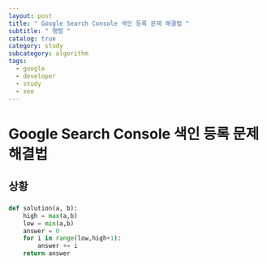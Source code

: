 ```yaml
---
layout: post
title: " Google Search Console 색인 등록 문제 해결법 "
subtitle: " 행렬 "
catalog: true
category: study
subcategory: algorithm
tags:
  - google
  - developer
  - study
  - seo
---
```


# Google Search Console 색인 등록 문제 해결법

## 상황



### 

```python
def solution(a, b):
    high = max(a,b)
    low = min(a,b)
    answer = 0
    for i in range(low,high+1):
        answer += i
    return answer
```